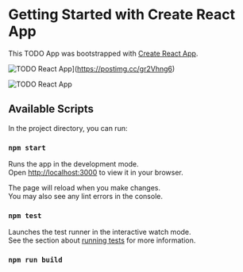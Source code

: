 # Getting Started with Create React App

This TODO App was bootstrapped with [Create React App](https://github.com/facebook/create-react-app).

![TODO React App](https://i.postimg.cc/RCcXjtfG/Screen-Shot-2022-02-15-at-19-38-15.png)](https://postimg.cc/gr2Vhng6)

![TODO React App](https://i.postimg.cc/j2Dr25tM/Screen-Shot-2022-02-15-at-18-32-50.png)

## Available Scripts

In the project directory, you can run:

### `npm start`

Runs the app in the development mode.\
Open [http://localhost:3000](http://localhost:3000) to view it in your browser.

The page will reload when you make changes.\
You may also see any lint errors in the console.

### `npm test`

Launches the test runner in the interactive watch mode.\
See the section about [running tests](https://facebook.github.io/create-react-app/docs/running-tests) for more information.

### `npm run build`
